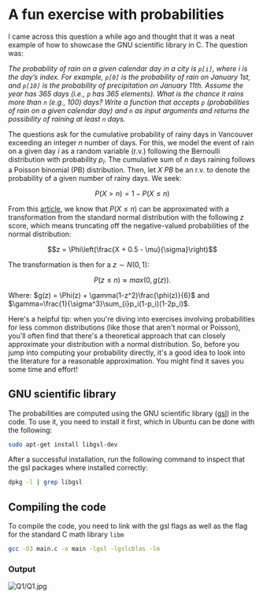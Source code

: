 # A fun exercise with probabilities

I came across this question a while ago and thought that it was a neat example of how to showcase the GNU scientific library in C. The question was:

*The probability of rain on a given calendar day in a city  is `p[i]`, where i is the day’s index. For example, `p[0]` is the probability of rain on January 1st, and `p[10]` is the probability of precipitation on January 11th. Assume the year has 365 days (i.e., `p` has 365 elements). What is the chance it rains more than `n` (e.g., 100) days? Write a function that accepts `p` (probabilities of rain on a given calendar day) and `n` as input arguments and returns the possibility of raining at least `n` days.*

The questions ask for the cumulative probability of rainy days in Vancouver exceeding an integer $n$ number of days. For this, we model the event of rain on a given day $i$ as a random variable (r.v.) following the Bernoulli distribution with probability $p_i$. The cumulative sum of $n$ days raining follows a Poisson binomial (PB) distribution. Then, let $X~PB$ be an r.v. to denote the probability of a given number of rainy days. We seek: 

```math
P(X > n) = 1 - P(X\leq n)
```

From this [article](https://epubs.siam.org/doi/abs/10.1137/1140093), we know that $P(X\leq n)$ can be approximated with a transformation from the standard normal distribution with the following $z$ score, which means truncating off the negative-valued probabilities of the normal distribution:

```math
z = \Phi\left(\frac{X + 0.5 - \mu}{\sigma}\right)
```

The transformation is then for a $z \sim N(0,1)$:

```math
P(z \leq n) ≈ max \left(0, g(z)\right).
```
Where: $g(z) = \Phi(z) + \gamma(1-z^2)\frac{\phi(z)}{6}$ and $\gamma=\frac{1}{\sigma^3}\sum_{i}p_i(1-p_i)(1-2p_i)$.

Here's a helpful tip: when you're diving into exercises involving probabilities for less common distributions (like those that aren't normal or Poisson), you'll often find that there's a theoretical approach that can closely approximate your distribution with a normal distribution. So, before you jump into computing your probability directly, it's a good idea to look into the literature for a reasonable approximation. You might find it saves you some time and effort!

## GNU scientific library

The probabilities are computed using the GNU scientific library ([gsl](https://www.gnu.org/software/gsl/)) in the code. To use it, you need to install it first, which in Ubuntu can be done with the following:

```bash
sudo apt-get install libgsl-dev
```

After a successful installation, run the following command to inspect that the gsl packages where installed correctly:

```bash
dpkg -l | grep libgsl
```

## Compiling the code

To compile the code, you need to link with the gsl flags as well as the flag for the standard C math library ```libm```

```bash
gcc -O3 main.c -o main -lgsl -lgslcblas -lm
```
### Output
![Q1/Q1.jpg](https://github.com/lucasparada20/PicovoiceAssignment/blob/main/Q1/Q1.jpg)

